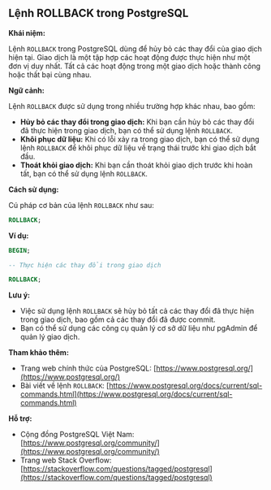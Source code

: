 ## Lệnh ROLLBACK trong PostgreSQL

**Khái niệm:**

Lệnh `ROLLBACK` trong PostgreSQL dùng để hủy bỏ các thay đổi của giao dịch hiện tại. Giao dịch là một tập hợp các hoạt động được thực hiện như một đơn vị duy nhất. Tất cả các hoạt động trong một giao dịch hoặc thành công hoặc thất bại cùng nhau.

**Ngữ cảnh:**

Lệnh `ROLLBACK` được sử dụng trong nhiều trường hợp khác nhau, bao gồm:

- **Hủy bỏ các thay đổi trong giao dịch:** Khi bạn cần hủy bỏ các thay đổi đã thực hiện trong giao dịch, bạn có thể sử dụng lệnh `ROLLBACK`.
- **Khôi phục dữ liệu:** Khi có lỗi xảy ra trong giao dịch, bạn có thể sử dụng lệnh `ROLLBACK` để khôi phục dữ liệu về trạng thái trước khi giao dịch bắt đầu.
- **Thoát khỏi giao dịch:** Khi bạn cần thoát khỏi giao dịch trước khi hoàn tất, bạn có thể sử dụng lệnh `ROLLBACK`.

**Cách sử dụng:**

Cú pháp cơ bản của lệnh `ROLLBACK` như sau:

```sql
ROLLBACK;
```

**Ví dụ:**

```sql
BEGIN;

-- Thực hiện các thay đổi trong giao dịch

ROLLBACK;
```

**Lưu ý:**

- Việc sử dụng lệnh `ROLLBACK` sẽ hủy bỏ tất cả các thay đổi đã thực hiện trong giao dịch, bao gồm cả các thay đổi đã được commit.
- Bạn có thể sử dụng các công cụ quản lý cơ sở dữ liệu như pgAdmin để quản lý giao dịch.

**Tham khảo thêm:**

- Trang web chính thức của PostgreSQL: [https://www.postgresql.org/](https://www.postgresql.org/)
- Bài viết về lệnh `ROLLBACK`: [https://www.postgresql.org/docs/current/sql-commands.html](https://www.postgresql.org/docs/current/sql-commands.html)

**Hỗ trợ:**

- Cộng đồng PostgreSQL Việt Nam: [https://www.postgresql.org/community/](https://www.postgresql.org/community/)
- Trang web Stack Overflow: [https://stackoverflow.com/questions/tagged/postgresql](https://stackoverflow.com/questions/tagged/postgresql)
